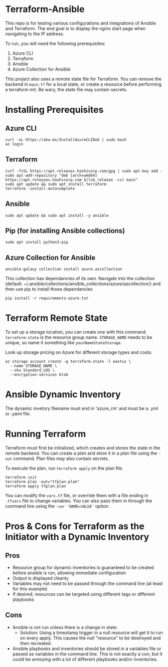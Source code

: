 # Terraform-Ansible
This repo is for testing various configurations and integrations of Ansible and Terraform. The end goal is to display the nginx start page when navigating to the IP address.

To run, you will need the following prerequisites:

1. Azure CLI
2. Terraform
3. Ansible
4. Azure Collection for Ansible

This project also uses a remote state file for Terraform. You can remove the backend in `main.tf` for a local state, or create a resource before performing a terraform init. Be wary, the state file may contain secrets. 

# Installing Prerequisites

## Azure CLI
```
curl -sL https://aka.ms/InstallAzureCLIDeb | sudo bash
az login
```

## Terraform
```
curl -fsSL https://apt.releases.hashicorp.com/gpg | sudo apt-key add -
sudo apt-add-repository "deb [arch=amd64] https://apt.releases.hashicorp.com $(lsb_release -cs) main"
sudo apt update && sudo apt install terraform
terraform -install-autocomplete
```

## Ansible
```
sudo apt update && sudo apt install -y ansible
```
## Pip (for installing Ansible collections)
```
sudo apt install python3-pip
```

## Azure Collection for Ansible
```
ansible-galaxy collection install azure.azcollection
```
This collection has dependancies of its own. Navigate into the collection (default: ~/.ansible/collections/ansible_collections/azure/azcollection/) and then use pip to install those dependancies
```
pip install -r requirements-azure.txt
```

# Terraform Remote State

To set up a storage location, you can create one with this command. `terraform-state` is the resource group name. `STORAGE_NAME` needs to be unique, so name it something like `yourNameStateStorage`. 

Look up storage pricing on Azure for different storage types and costs.
```
az storage account create -g terraform-state -l eastus \
  --name STORAGE_NAME \
  --sku Standard_LRS \
  --encryption-services blob
```

# Ansible Dynamic Inventory
The dynamic invetory filename must end in 'azure_rm' and must be a .yml or .yaml file. 

# Running Terraform
Terraform must first be initialized, which creates and stores the state in the remote backend. You can create a plan and store it in a plan file using the `-out` command. Plan files may also contain secrets. 

To execute the plan, run `terraform apply` on the plan file.
```
terraform init
terraform plan -out="tfplan.plan"
terraform apply tfplan.plan
```
You can modify the `vars.tf` file, or override them with a file ending in `.tfvars` file to change variables. You can also pass them in through the command line using the `-var 'NAME=VALUE'` option.

# Pros & Cons for Terraform as the Initiator with a Dynamic Inventory
## Pros
- Resource group for dynamic inventories is guaranteed to be created before ansible is run, allowing immediate configuration
- Output is displayed cleanly
- Variables may not need to be passed through the command line (at least for this example)
- If desired, resources can be targeted using different tags or different playbooks

## Cons
-  Ansible is not run unless there is a change in state.
    - Solution: Using a timestamp trigger in a null resource will get it to run on every apply. This causes the null "resource" to be destroyed and then recreated. 
- Ansible playbooks and inventories should be stored in a variables file or passed as variables in the command line. This is not exactly a con, but it could be annoying with a lot of different playbooks and/or inventories. 